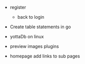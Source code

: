 - register
    - back to login
- Create table statements in go

- yottaDb on linux
- preview images plugins
- homepage add links to sub pages
